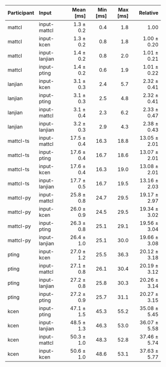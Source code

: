| Participant | Input | Mean [ms] | Min [ms] | Max [ms] | Relative |
|:---|:---|---:|---:|---:|---:|
| mattcl | input-mattcl | 1.3 ± 0.2 | 0.4 | 1.8 | 1.00 |
| mattcl | input-kcen | 1.3 ± 0.2 | 0.8 | 1.8 | 1.00 ± 0.20 |
| mattcl | input-lanjian | 1.4 ± 0.2 | 0.8 | 2.0 | 1.01 ± 0.21 |
| mattcl | input-pting | 1.4 ± 0.2 | 0.6 | 1.9 | 1.01 ± 0.22 |
| lanjian | input-kcen | 3.1 ± 0.3 | 2.4 | 5.7 | 2.32 ± 0.41 |
| lanjian | input-pting | 3.1 ± 0.3 | 2.5 | 4.8 | 2.32 ± 0.41 |
| lanjian | input-mattcl | 3.1 ± 0.4 | 2.3 | 6.2 | 2.33 ± 0.47 |
| lanjian | input-lanjian | 3.2 ± 0.3 | 2.9 | 4.3 | 2.38 ± 0.43 |
| mattcl-ts | input-mattcl | 17.5 ± 0.4 | 16.3 | 18.8 | 13.05 ± 2.01 |
| mattcl-ts | input-pting | 17.6 ± 0.4 | 16.7 | 18.6 | 13.07 ± 2.01 |
| mattcl-ts | input-kcen | 17.6 ± 0.4 | 16.3 | 19.0 | 13.08 ± 2.01 |
| mattcl-ts | input-lanjian | 17.7 ± 0.5 | 16.7 | 19.5 | 13.16 ± 2.03 |
| mattcl-py | input-mattcl | 25.8 ± 0.8 | 24.7 | 29.5 | 19.17 ± 2.97 |
| mattcl-py | input-kcen | 26.0 ± 0.9 | 24.5 | 29.5 | 19.34 ± 3.02 |
| mattcl-py | input-pting | 26.3 ± 0.8 | 25.1 | 29.1 | 19.56 ± 3.04 |
| mattcl-py | input-lanjian | 26.4 ± 1.0 | 25.1 | 30.0 | 19.66 ± 3.08 |
| pting | input-kcen | 27.0 ± 1.2 | 25.5 | 36.3 | 20.12 ± 3.18 |
| pting | input-mattcl | 27.1 ± 0.8 | 26.1 | 30.4 | 20.19 ± 3.12 |
| pting | input-lanjian | 27.2 ± 0.8 | 25.8 | 30.3 | 20.26 ± 3.14 |
| pting | input-pting | 27.2 ± 0.9 | 25.7 | 31.1 | 20.27 ± 3.15 |
| kcen | input-pting | 47.1 ± 1.5 | 45.3 | 55.2 | 35.08 ± 5.45 |
| kcen | input-lanjian | 48.5 ± 1.3 | 46.3 | 53.0 | 36.07 ± 5.58 |
| kcen | input-mattcl | 50.3 ± 1.0 | 48.3 | 52.8 | 37.46 ± 5.74 |
| kcen | input-kcen | 50.6 ± 1.0 | 48.6 | 53.1 | 37.63 ± 5.77 |
